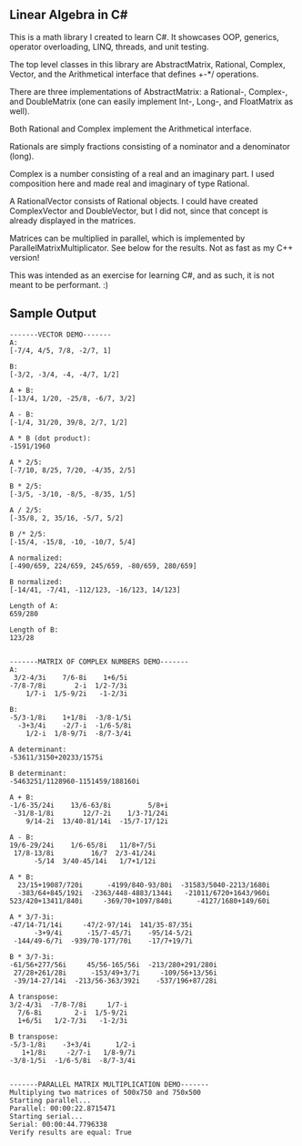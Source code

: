 ﻿## Linear Algebra in C#

This is a math library I created to learn C#. It showcases OOP, generics, operator overloading, LINQ, threads, and unit testing.

The top level classes in this library are AbstractMatrix, Rational, Complex, Vector, and the Arithmetical interface that defines +-*/ operations.

There are three implementations of AbstractMatrix: a Rational-, Complex-, and DoubleMatrix (one can easily implement Int-, Long-, and FloatMatrix as well).

Both Rational and Complex implement the Arithmetical interface.

Rationals are simply fractions consisting of a nominator and a denominator (long).

Complex is a number consisting of a real and an imaginary part. I used composition here and made real and imaginary of type Rational. 

A RationalVector consists of Rational objects. I could have created ComplexVector and DoubleVector, but I did not, since that concept is already displayed in the matrices.

Matrices can be multiplied in parallel, which is implemented by ParallelMatrixMultiplicator. See below for the results. Not as fast as my C++ version!

This was intended as an exercise for learning C#, and as such, it is not meant to be performant. :)


## Sample Output

```
-------VECTOR DEMO-------
A:
[-7/4, 4/5, 7/8, -2/7, 1]

B:
[-3/2, -3/4, -4, -4/7, 1/2]

A + B:
[-13/4, 1/20, -25/8, -6/7, 3/2]

A - B:
[-1/4, 31/20, 39/8, 2/7, 1/2]

A * B (dot product):
-1591/1960

A * 2/5:
[-7/10, 8/25, 7/20, -4/35, 2/5]

B * 2/5:
[-3/5, -3/10, -8/5, -8/35, 1/5]

A / 2/5:
[-35/8, 2, 35/16, -5/7, 5/2]

B /* 2/5:
[-15/4, -15/8, -10, -10/7, 5/4]

A normalized:
[-490/659, 224/659, 245/659, -80/659, 280/659]

B normalized:
[-14/41, -7/41, -112/123, -16/123, 14/123]

Length of A:
659/280

Length of B:
123/28


-------MATRIX OF COMPLEX NUMBERS DEMO-------
A:
 3/2-4/3i    7/6-8i    1+6/5i
-7/8-7/8i       2-i  1/2-7/3i
    1/7-i  1/5-9/2i   -1-2/3i

B:
-5/3-1/8i    1+1/8i  -3/8-1/5i
  -3+3/4i    -2/7-i  -1/6-5/8i
    1/2-i  1/8-9/7i  -8/7-3/4i

A determinant:
-53611/3150+20233/1575i

B determinant:
-5463251/1128960-1151459/188160i

A + B:
-1/6-35/24i    13/6-63/8i         5/8+i
 -31/8-1/8i       12/7-2i    1/3-71/24i
    9/14-2i  13/40-81/14i  -15/7-17/12i

A - B:
19/6-29/24i    1/6-65/8i   11/8+7/5i
 17/8-13/8i         16/7  2/3-41/24i
      -5/14  3/40-45/14i   1/7+1/12i

A * B:
  23/15+19087/720i      -4199/840-93/80i  -31583/5040-2213/1680i
  -383/64+845/192i  -2363/448-4883/1344i   -21011/6720+1643/960i
523/420+13411/840i     -369/70+1097/840i      -4127/1680+149/60i

A * 3/7-3i:
-47/14-71/14i     -47/2-97/14i  141/35-87/35i
      -3+9/4i      -15/7-45/7i    -95/14-5/2i
 -144/49-6/7i  -939/70-177/70i    -17/7+19/7i

B * 3/7-3i:
-61/56+277/56i     45/56-165/56i  -213/280+291/280i
 27/28+261/28i      -153/49+3/7i     -109/56+13/56i
 -39/14-27/14i  -213/56-363/392i    -537/196+87/28i

A transpose:
3/2-4/3i  -7/8-7/8i     1/7-i
  7/6-8i        2-i  1/5-9/2i
  1+6/5i   1/2-7/3i   -1-2/3i

B transpose:
-5/3-1/8i    -3+3/4i      1/2-i
   1+1/8i     -2/7-i   1/8-9/7i
-3/8-1/5i  -1/6-5/8i  -8/7-3/4i


-------PARALLEL MATRIX MULTIPLICATION DEMO-------
Multiplying two matrices of 500x750 and 750x500
Starting parallel...
Parallel: 00:00:22.8715471
Starting serial...
Serial: 00:00:44.7796338
Verify results are equal: True
```